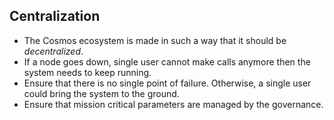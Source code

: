 ## Centralization 
- The Cosmos ecosystem is made in such a way that it should be *decentralized*.
- If a node goes down, single user cannot make calls anymore then the system needs to keep running.
- Ensure that there is no single point of failure. Otherwise, a single user could bring the system to the ground.
- Ensure that mission critical parameters are managed by the governance. 
